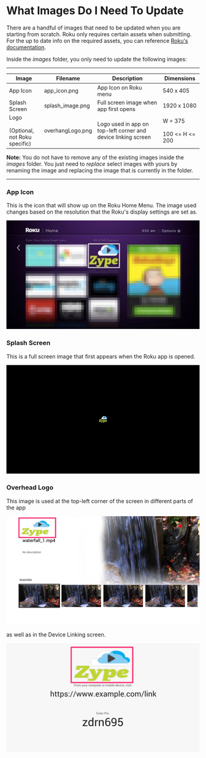 # What Images Do I Need To Update

There are a handful of images that need to be updated when you are starting from scratch. Roku only requires certain assets when submitting. For the up to date info on the required assets, you can reference [Roku's documentation](https://github.com/rokudev/docs/blob/master/develop/specifications/manifest.md).

Inside the _images_ folder, you only need to update the following images:

---

| Image         | Filename          | Description                                                     | Dimensions                        |
|---------------|-------------------|-----------------------------------------------------------------|-----------------------------------|
| App Icon      | app_icon.png | App Icon on Roku menu                                           | 540 x 405                         |
| Splash Screen | splash_image.png | Full screen image  when app first opens                         | 1920 x 1080                       |
| Logo <br><br>(Optional, <br>not Roku specific)         | overhangLogo.png  | Logo used in app on  top-left corner and  device linking screen | W = 375  <br><br> 100 <= H <= 200 |

__Note:__ You do not have to remove any of the existing images inside the _images_ folder. You just need to _replace_ select images with yours by renaming the image and replacing the image that is currently in the folder.

---

### App Icon

This is the icon that will show up on the Roku Home Menu. The image used changes based on the resolution that the Roku's display settings are set as.

![Image of Roku Home Menu](images/roku-app-icon.jpg)

### Splash Screen

This is a full screen image that first appears when the Roku app is opened.

![Image of Roku Splash Screen](images/roku-splash-screen.jpg)

### Overhead Logo

This image is used at the top-left corner of the screen in different parts of the app

![Image of Overhead Logo](images/roku-overhead-logo.jpg)

as well as in the Device Linking screen.

![Image of Logo in Device Linking Screen](images/roku-device-linking.jpg)
